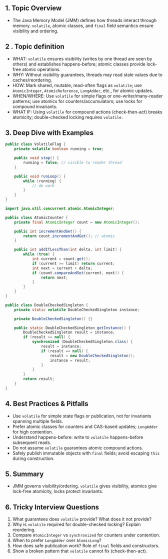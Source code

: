 ## 1. Topic Overview

- The Java Memory Model (JMM) defines how threads interact through memory. `volatile`, atomic classes, and `final` field semantics ensure visibility and ordering.

## 2 . Topic definition

- WHAT: `volatile` ensures visibility (writes by one thread are seen by others) and establishes happens-before; atomic classes provide lock-free atomic operations.
- WHY: Without visibility guarantees, threads may read stale values due to caches/reordering.
- HOW: Mark shared, mutable, read-often flags as `volatile`; use `AtomicInteger`, `AtomicReference`, `LongAdder`, etc., for atomic updates.
- WHEN/WHERE: Use `volatile` for simple flags or one-writer/many-reader patterns; use atomics for counters/accumulators; use locks for compound invariants.
- WHAT IF: Using `volatile` for compound actions (check-then-act) breaks atomicity; double-checked locking requires `volatile`.

## 3. Deep Dive with Examples

```java
public class VolatileFlag {
    private volatile boolean running = true;

    public void stop() {
        running = false; // visible to reader thread
    }

    public void runLoop() {
        while (running) {
            // do work
        }
    }
}
```

```java
import java.util.concurrent.atomic.AtomicInteger;

public class AtomicCounter {
    private final AtomicInteger count = new AtomicInteger();

    public int incrementAndGet() {
        return count.incrementAndGet(); // atomic
    }

    public int addIfLessThan(int delta, int limit) {
        while (true) {
            int current = count.get();
            if (current >= limit) return current;
            int next = current + delta;
            if (count.compareAndSet(current, next)) {
                return next;
            }
        }
    }
}
```

```java
public class DoubleCheckedSingleton {
    private static volatile DoubleCheckedSingleton instance;

    private DoubleCheckedSingleton() {}

    public static DoubleCheckedSingleton getInstance() {
        DoubleCheckedSingleton result = instance;
        if (result == null) {
            synchronized (DoubleCheckedSingleton.class) {
                result = instance;
                if (result == null) {
                    result = new DoubleCheckedSingleton();
                    instance = result;
                }
            }
        }
        return result;
    }
}
```

## 4. Best Practices & Pitfalls

- Use `volatile` for simple state flags or publication, not for invariants spanning multiple fields.
- Prefer atomic classes for counters and CAS-based updates; `LongAdder` for high contention.
- Understand happens-before: write to `volatile` happens-before subsequent reads.
- Do not assume `volatile` guarantees atomic compound actions.
- Safely publish immutable objects with `final` fields; avoid escaping `this` during construction.

## 5. Summary

- JMM governs visibility/ordering. `volatile` gives visibility, atomics give lock-free atomicity, locks protect invariants.

## 6. Tricky Interview Questions

1. What guarantees does `volatile` provide? What does it not provide?
2. Why is `volatile` required for double-checked locking? Explain reordering.
3. Compare `AtomicInteger` vs `synchronized` for counters under contention.
4. When to prefer `LongAdder` over `AtomicLong`?
5. How does safe publication work? Role of `final` fields and constructors.
6. Show a broken pattern that `volatile` cannot fix (check-then-act).

